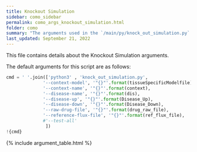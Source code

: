 ```yaml
---
title: Knockout Simulation
sidebar: como_sidebar
permalink: como_args_knockout_simulation.html
folder: como
summary: "The arguments used in the `/main/py/knock_out_simulation.py` file"
last_updated: September 21, 2022
---
```


This file contains details about the Knockout Simulation arguments.

The default arguments for this script are as follows:
```python
cmd = ' '.join(['python3' , 'knock_out_simulation.py',
              '--context-model', '"{}"'.format(tissueSpecificModelfile),
              '--context-name', '"{}"'.format(context),
              '--disease-name', '"{}"'.format(dis),
              '--disease-up', '"{}"'.format(Disease_Up),
              '--disease-down', '"{}"'.format(Disease_Down),
              '--raw-drug-file', '"{}"'.format(drug_raw_file),
              '--reference-flux-file', '"{}"'.format(ref_flux_file),
              #'--test-all'
               ])
!{cmd}
```


{% include argument_table.html %}
